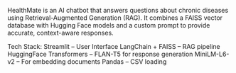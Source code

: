 HealthMate is an AI chatbot that answers questions about chronic diseases using Retrieval-Augmented Generation (RAG). It combines a FAISS vector database with Hugging Face models and a custom prompt to provide accurate, context-aware responses.

Tech Stack: 
Streamlit – User Interface
LangChain + FAISS – RAG pipeline
HuggingFace Transformers – FLAN-T5 for response generation
MiniLM-L6-v2 – For embedding documents
Pandas – CSV loading
